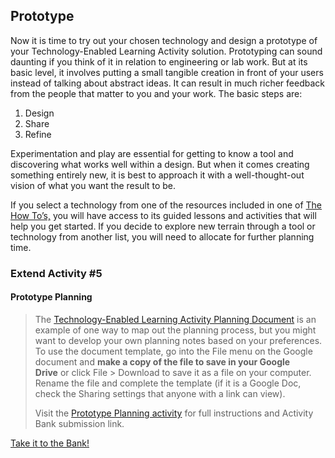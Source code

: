 ## Prototype

Now it is time to try out your chosen technology and design a prototype of your Technology-Enabled Learning Activity solution. Prototyping can sound daunting if you think of it in relation to engineering or lab work. But at its basic level, it involves putting a small tangible creation in front of your users instead of talking about abstract ideas. It can result in much richer feedback from the people that matter to you and your work. The basic steps are:

1.  Design
2.  Share
3.  Refine

Experimentation and play are essential for getting to know a tool and discovering what works well within a design. But when it comes creating something entirely new, it is best to approach it with a well-thought-out vision of what you want the result to be.

If you select a technology from one of the resources included in one of [The How To’s,](https://extend.ecampusontario.ca/the-how-tos/) you will have access to its guided lessons and activities that will help you get started. If you decide to explore new terrain through a tool or technology from another list, you will need to allocate for further planning time.

### Extend Activity #5
#### Prototype Planning
>
> The [Technology-Enabled Learning Activity Planning Document](https://docs.google.com/document/d/1O7SkxkbVVCzAMNDYqFM8A1yZxBYni5c8BKGdokSg-M0/edit#heading=h.9i7jvrjkivjs) is an example of one way to map out the planning process, but you might want to develop your own planning notes based on your preferences. To use the document template, go into the File menu on the Google document and **make a copy of the file to save in your Google Drive** or click File > Download to save it as a file on your computer. Rename the file and complete the template (if it is a Google Doc, check the Sharing settings that anyone with a link can view).
>
> Visit the [Prototype Planning activity](https://elearn.waikato.ac.nz/mod/forum/view.php?id=1649760) for full instructions and Activity Bank submission link.

[Take it to the Bank!](https://elearn.waikato.ac.nz/mod/forum/view.php?id=1649760 ":class=button")
